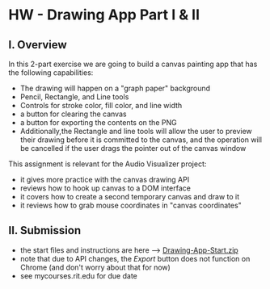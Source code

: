 # HW - Drawing App Part I & II

## I. Overview
In this 2-part exercise we are going to build a canvas painting app that has the following capabilities:
- The drawing will happen on a "graph paper" background
- Pencil, Rectangle, and Line tools
- Controls for stroke color, fill color, and line width
- a button for clearing the canvas
- a button for exporting the contents on the PNG
- Additionally,the Rectangle and line tools will allow the user to preview their drawing before it is committed to the canvas, and the operation will be cancelled if the user drags the pointer out of the canvas window

This assignment is relevant for the Audio Visualizer project:
- it gives more practice with the canvas drawing API
- reviews how to hook up canvas to a DOM interface
- it covers how to create a second temporary canvas and draw to it
- it reviews how to grab mouse coordinates in "canvas coordinates"
  
## II. Submission
- the start files and instructions are here --> [Drawing-App-Start.zip](_files/Drawing-App-Start.zip)
- note that due to API changes, the *Export* button does not function on Chrome (and don't worry about that for now)
- see mycourses.rit.edu for due date
